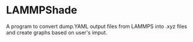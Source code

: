 # LAMMPShade
A program to convert dump.YAML output files from LAMMPS into .xyz files and create graphs based on user's imput.
